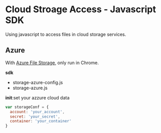 Cloud Stroage Access - Javascript SDK
============================
Using javascript to access files in cloud storage services.

## Azure #
With [Azure File Storage][azure_fs], only run in Chrome.

**sdk**
+   storage-azure-config.js
+   storage-azure.js

**init**:set your azzure cloud data
```javascript
var storageConf = {
  account: 'your_account',
  secret: 'your_secret',
  container: 'your_container'
}
```

[azure_fs]: https://azure.microsoft.com/en-us/services/storage/files/